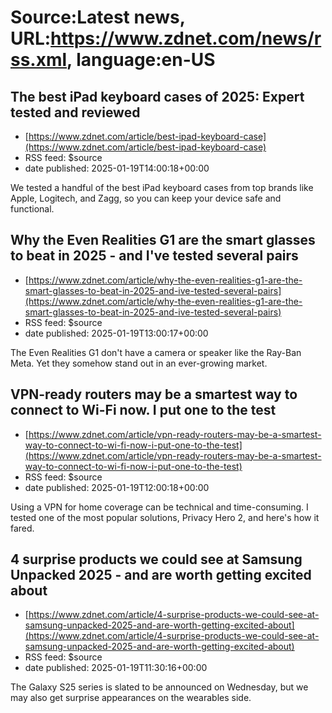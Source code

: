 # Source:Latest news, URL:https://www.zdnet.com/news/rss.xml, language:en-US

## The best iPad keyboard cases of 2025: Expert tested and reviewed
 - [https://www.zdnet.com/article/best-ipad-keyboard-case](https://www.zdnet.com/article/best-ipad-keyboard-case)
 - RSS feed: $source
 - date published: 2025-01-19T14:00:18+00:00

We tested a handful of the best iPad keyboard cases from top brands like Apple, Logitech, and Zagg, so you can keep your device safe and functional.

## Why the Even Realities G1 are the smart glasses to beat in 2025 - and I've tested several pairs
 - [https://www.zdnet.com/article/why-the-even-realities-g1-are-the-smart-glasses-to-beat-in-2025-and-ive-tested-several-pairs](https://www.zdnet.com/article/why-the-even-realities-g1-are-the-smart-glasses-to-beat-in-2025-and-ive-tested-several-pairs)
 - RSS feed: $source
 - date published: 2025-01-19T13:00:17+00:00

The Even Realities G1 don't have a camera or speaker like the Ray-Ban Meta. Yet they somehow stand out in an ever-growing market.

## VPN-ready routers may be a smartest way to connect to Wi-Fi now. I put one to the test
 - [https://www.zdnet.com/article/vpn-ready-routers-may-be-a-smartest-way-to-connect-to-wi-fi-now-i-put-one-to-the-test](https://www.zdnet.com/article/vpn-ready-routers-may-be-a-smartest-way-to-connect-to-wi-fi-now-i-put-one-to-the-test)
 - RSS feed: $source
 - date published: 2025-01-19T12:00:18+00:00

Using a VPN for home coverage can be technical and time-consuming. I tested one of the most popular solutions, Privacy Hero 2, and here's how it fared.

## 4 surprise products we could see at Samsung Unpacked 2025 - and are worth getting excited about
 - [https://www.zdnet.com/article/4-surprise-products-we-could-see-at-samsung-unpacked-2025-and-are-worth-getting-excited-about](https://www.zdnet.com/article/4-surprise-products-we-could-see-at-samsung-unpacked-2025-and-are-worth-getting-excited-about)
 - RSS feed: $source
 - date published: 2025-01-19T11:30:16+00:00

The Galaxy S25 series is slated to be announced on Wednesday, but we may also get surprise appearances on the wearables side.

